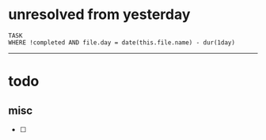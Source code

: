 
# unresolved from yesterday
```dataview
TASK
WHERE !completed AND file.day = date(this.file.name) - dur(1day)
```
---
# todo
## misc
- [ ]